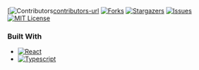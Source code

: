 <!-- PROJECT SHIELDS -->
[![Contributors][contributors-shield][contributors-url]
[![Forks][forks-shield]][forks-url]
[![Stargazers][stars-shield]][stars-url]
[![Issues][issues-shield]][issues-url]
[![MIT License][license-shield]][license-url]


### Built With

* [![React][React.js]][React-url]
* [![Typescript][Typescript.com]][Typescript-url]








<!-- LINKS & IMAGES -->
[contributors-shield]: https//img.shields.io/github/contributors/zxhjlk/Accessible-Routes.svg?style=for-the-badge
[contributors-url]: https://github.com/zxhjlk/Accessible-Routes/graphs/contributors
[forks-shield]: https://img.shields.io/github/forks/zxhjlk/Accessible-Routes.svg?style=for-the-badge
[forks-url]: https://github.com/zxhjlk/Accessible-Routes/network/members
[stars-shield]: https://img.shields.io/github/stars/zxhjlk/Accessible-Routes.svg?style=for-the-badge
[stars-url]: https://github.com/zxhjlk/Accessible-Routes/stargazers
[issues-shield]: https://img.shields.io/github/issues/zxhjlk/Accessible-Routes.svg?style=for-the-badge
[issues-url]:  https://github.com/zxhjlk/Accessible-Routes/issues
[license-shield]: https://img.shields.io/github/license/zxhjlk/Accessible-Routes.svg?style=for-the-badge
[license-url]: https://github.com/zxhjlk/Accessible-Routes/blob/master/LICENSE.txt


[Typescript.com]: https://img.shields.io/badge/Typescript-blue?style=for-the-badge&logo=typescript&logoColor=white
[Typescript-url]: https://www.typescriptlang.org/
[React.js]: https://img.shields.io/badge/React-20232A?style=for-the-badge&logo=react&logoColor=61DAFB
[React-url]: https://reactjs.org/